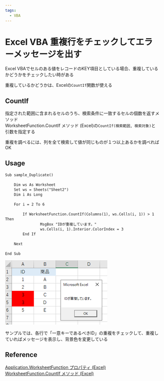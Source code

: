 ```yaml
---
tags:
  - VBA
---
```


# Excel VBA 重複行をチェックしてエラーメッセージを出す

Excel VBAでセルのある値をレコードのKEY項目としている場合、重複しているかどうかをチェックしたい時がある<br>

重複しているかどうかは、Excelの`CountIf`関数が使える

## CountIf
指定された範囲に含まれるセルのうち、検索条件に一致するセルの個数を返すメソッド<br>
WorksheetFunction.CountIf メソッド (Excel)の`CountIf(検索範囲, 検索対象)`と引数を指定する<br>

重複を調べるには、列を全て検索して値が同じものが１つ以上あるかを調べればOK

## Usage
```VBScript
Sub sample_Duplicate()

    Dim ws As Worksheet
    Set ws = Sheets("Sheet2")
    Dim i As Long

    For i = 2 To 6

        If WorksheetFunction.CountIf(Columns(1), ws.Cells(i, 1)) > 1 Then
                MsgBox "IDが重複しています。"
                ws.Cells(i, 1).Interior.ColorIndex = 3
        End If

    Next

End Sub

```

![duplication check](img/vba_duplicatation.png)

サンプルでは、各行で「一意キーであるべきID」の重複をチェックして、重複していればメッセージを表示し、背景色を変更している

## Reference
[Application.WorksheetFunction プロパティ (Excel)](https://docs.microsoft.com/ja-jp/office/vba/api/excel.application.worksheetfunction)<br>
[WorksheetFunction.CountIf メソッド (Excel)](https://docs.microsoft.com/ja-jp/office/vba/api/excel.worksheetfunction.countif)<br>
